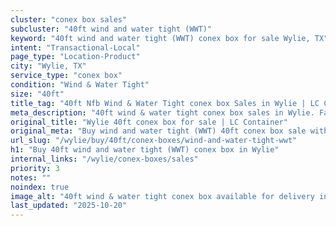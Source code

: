 ```yaml
---
cluster: "conex box sales"
subcluster: "40ft wind and water tight (WWT)"
keyword: "40ft wind and water tight (WWT) conex box for sale Wylie, TX"
intent: "Transactional-Local"
page_type: "Location-Product"
city: "Wylie, TX"
service_type: "conex box"
condition: "Wind & Water Tight"
size: "40ft"
title_tag: "40ft Nfb Wind & Water Tight conex box Sales in Wylie | LC Container"
meta_description: "40ft wind & water tight conex box sales in Wylie. Fast delivery, competitive pricing. Serving conex boxes area. Quote ID: H50. Call (214) 524-4168 for your free quote today."
original_title: "Wylie 40ft conex box for sale | LC Container"
original_meta: "Buy wind and water tight (WWT) 40ft conex box sale with local delivery in Wylie, TX. LC Container — local Since 2003. Request a fast quote today."
url_slug: "/wylie/buy/40ft/conex-boxes/wind-and-water-tight-wwt"
h1: "Buy 40ft wind and water tight (WWT) conex box in Wylie"
internal_links: "/wylie/conex-boxes/sales"
priority: 3
notes: ""
noindex: true
image_alt: "40ft wind & water tight conex box available for delivery in Wylie"
last_updated: "2025-10-20"
---
```


<!-- TODO: Add unique city/inventory copy, images, and internal links here. -->
